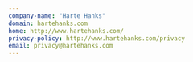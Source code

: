 ```yaml
---
company-name: "Harte Hanks"
domain: hartehanks.com
home: http://www.hartehanks.com/
privacy-policy: http://www.hartehanks.com/privacy
email: privacy@hartehanks.com
---
```




